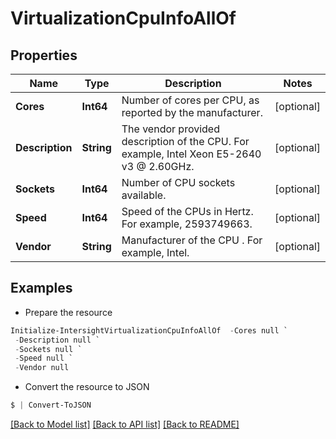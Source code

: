 # VirtualizationCpuInfoAllOf
## Properties

Name | Type | Description | Notes
------------ | ------------- | ------------- | -------------
**Cores** | **Int64** | Number of cores per CPU, as reported by the manufacturer. | [optional] 
**Description** | **String** | The vendor provided description of the CPU. For example, Intel Xeon E5-2640 v3 @ 2.60GHz. | [optional] 
**Sockets** | **Int64** | Number of CPU sockets available. | [optional] 
**Speed** | **Int64** | Speed of the CPUs in Hertz. For example, 2593749663. | [optional] 
**Vendor** | **String** | Manufacturer of the CPU . For example, Intel. | [optional] 

## Examples

- Prepare the resource
```powershell
Initialize-IntersightVirtualizationCpuInfoAllOf  -Cores null `
 -Description null `
 -Sockets null `
 -Speed null `
 -Vendor null
```

- Convert the resource to JSON
```powershell
$ | Convert-ToJSON
```

[[Back to Model list]](../README.md#documentation-for-models) [[Back to API list]](../README.md#documentation-for-api-endpoints) [[Back to README]](../README.md)

